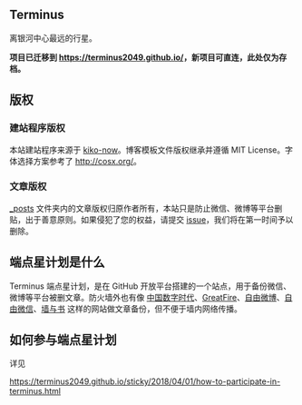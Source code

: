 ## Terminus
离银河中心最远的行星。

**项目已迁移到 <https://terminus2049.github.io/>，新项目可直连，此处仅为存档。**

## 版权

### 建站程序版权

本站建站程序来源于 [kiko-now](https://github.com/AWEEKJ/kiko-now)。博客模板文件版权继承并遵循 MIT License。字体选择方案参考了 <http://cosx.org/>。

### 文章版权

[_posts](https://github.com/Info-cn/Terminus/tree/master/_posts) 文件夹内的文章版权归原作者所有，本站只是防止微信、微博等平台删贴，出于善意原则。如果侵犯了您的权益，请提交 [issue](https://github.com/Info-cn/Terminus/issues)，我们将在第一时间予以删除。

## 端点星计划是什么

Terminus 端点星计划，是在 GitHub 开放平台搭建的一个站点，用于备份微信、微博等平台被删文章。防火墙外也有像 [中国数字时代](https://chinadigitaltimes.net/chinese/)、[GreatFire](https://zh.greatfire.org/)、[自由微博](https://freeweibo.com/)、[自由微信](https://freewechat.com/)、[墙与书](https://wallsandbooks.wordpress.com) 这样的网站做文章备份，但不便于墙内网络传播。

## 如何参与端点星计划

详见

<https://terminus2049.github.io/sticky/2018/04/01/how-to-participate-in-terminus.html>
